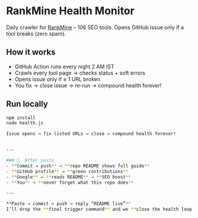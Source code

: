 # RankMine Health Monitor
Daily crawler for [RankMine](https://rankmine.blogspot.com) – 106 SEO tools.
Opens GitHub issue only if a tool breaks (zero spam).

## How it works
- GitHub Action runs every night 2 AM IST
- Crawls every tool page → checks status + soft errors
- Opens issue only if ≥ 1 URL broken
- You fix → close issue → re-run → compound health forever!

## Run locally
```bash
npm install
node health.js

Issue opens → fix listed URLs → close → compound health forever!


---

### 🚀  After paste
- **Commit → push** → **repo README shows full guide**  
- **GitHub profile** → **green contributions**  
- **Google** → **reads README** → **SEO boost**  
- **You** → **never forget what this repo does**

---

**Paste → commit → push → reply “README live”**  
I’ll drop the **final trigger command** and we **close the health loop forever!** 🚀
